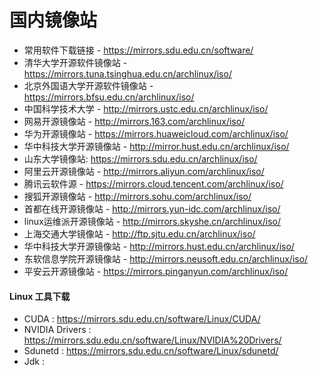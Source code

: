 # 国内镜像站

- 常用软件下载链接 - https://mirrors.sdu.edu.cn/software/
- 清华大学开源软件镜像站 -  https://mirrors.tuna.tsinghua.edu.cn/archlinux/iso/
- 北京外国语大学开源软件镜像站 - https://mirrors.bfsu.edu.cn/archlinux/iso/
- 中国科学技术大学 -  http://mirrors.ustc.edu.cn/archlinux/iso/
- 网易开源镜像站 -  http://mirrors.163.com/archlinux/iso/
- 华为开源镜像站 -  https://mirrors.huaweicloud.com/archlinux/iso/
- 华中科技大学开源镜像站 -  http://mirror.hust.edu.cn/archlinux/iso/
- 山东大学镜像站:  https://mirrors.sdu.edu.cn/archlinux/iso/
- 阿里云开源镜像站 - http://mirrors.aliyun.com/archlinux/iso/
- 腾讯云软件源 - https://mirrors.cloud.tencent.com/archlinux/iso/
- 搜狐开源镜像站 - http://mirrors.sohu.com/archlinux/iso/
- 首都在线开源镜像站 - http://mirrors.yun-idc.com/archlinux/iso/
- linux运维派开源镜像站 - http://mirrors.skyshe.cn/archlinux/iso/
- 上海交通大学镜像站 - http://ftp.sjtu.edu.cn/archlinux/iso/
- 华中科技大学开源镜像站 - http://mirrors.hust.edu.cn/archlinux/iso/
- 东软信息学院开源镜像站 - http://mirrors.neusoft.edu.cn/archlinux/iso/
- 平安云开源镜像站 - https://mirrors.pinganyun.com/archlinux/iso/

#### Linux 工具下载

- CUDA :   https://mirrors.sdu.edu.cn/software/Linux/CUDA/
- NVIDIA Drivers :  https://mirrors.sdu.edu.cn/software/Linux/NVIDIA%20Drivers/
- Sdunetd :  https://mirrors.sdu.edu.cn/software/Linux/sdunetd/
- Jdk :  
